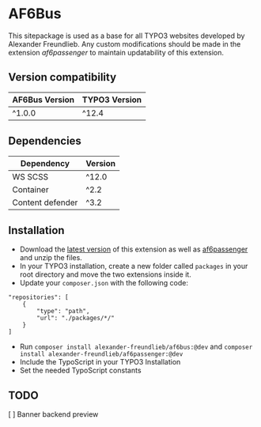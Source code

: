 AF6Bus
==============================================================

This sitepackage is used as a base for all TYPO3 websites developed by Alexander Freundlieb.
Any custom modifications should be made in the extension *af6passenger* to maintain
updatability of this extension.

## Version compatibility
| AF6Bus Version | TYPO3 Version |
|----------------|---------------|
| ^1.0.0         | ^12.4         |

## Dependencies
| Dependency       | Version |
|------------------|---------|
| WS SCSS          | ^12.0   |
| Container        | ^2.2    |
| Content defender | ^3.2    |

## Installation
* Download the [latest version](https://github.com/alexanderfreundlieb/af6bus/releases)
of this extension as well as [af6passenger](https://github.com/alexanderfreundlieb/af6passenger/releases)
and unzip the files. 
* In your TYPO3 installation, create a new folder called `packages` in your root directory
and move the two extensions inside it.
* Update your `composer.json` with the following code:
```
"repositories": [
    {
        "type": "path",
        "url": "./packages/*/"
    }
]
```
* Run `composer install alexander-freundlieb/af6bus:@dev` and
`composer install alexander-freundlieb/af6passenger:@dev`
* Include the TypoScript in your TYPO3 Installation
* Set the needed TypoScript constants

## TODO
[ ] Banner backend preview
